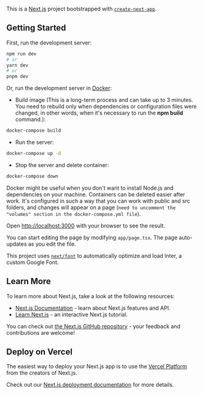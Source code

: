 This is a [Next.js](https://nextjs.org/) project bootstrapped with [`create-next-app`](https://github.com/vercel/next.js/tree/canary/packages/create-next-app).

## Getting Started

First, run the development server:

```bash
npm run dev
# or
yarn dev
# or
pnpm dev
```

Or, run the development server in [Docker](https://www.docker.com/get-started/):

- Build image (This is a long-term process and can take up to 3 minutes. You need to rebuild only when dependencies or configuration files were changed, in other words, when it's necessary to run the **npm build** command.):
```bash
docker-compose build
```
- Run the server:
```bash
docker-compose up -d
```
- Stop the server and delete container:
```bash
docker-compose down
```

Docker might be useful when you don't want to install Node.js and dependencies on your machine. Containers can be deleted easier after work. It's configured in such a way that you can work with public and src folders, and changes will appear on a page (`need to uncomment the "volumes" section in the docker-compose.yml file`).


Open [http://localhost:3000](http://localhost:3000) with your browser to see the result.

You can start editing the page by modifying `app/page.tsx`. The page auto-updates as you edit the file.

This project uses [`next/font`](https://nextjs.org/docs/basic-features/font-optimization) to automatically optimize and load Inter, a custom Google Font.

## Learn More

To learn more about Next.js, take a look at the following resources:

- [Next.js Documentation](https://nextjs.org/docs) - learn about Next.js features and API.
- [Learn Next.js](https://nextjs.org/learn) - an interactive Next.js tutorial.

You can check out [the Next.js GitHub repository](https://github.com/vercel/next.js/) - your feedback and contributions are welcome!

## Deploy on Vercel

The easiest way to deploy your Next.js app is to use the [Vercel Platform](https://vercel.com/new?utm_medium=default-template&filter=next.js&utm_source=create-next-app&utm_campaign=create-next-app-readme) from the creators of Next.js.

Check out our [Next.js deployment documentation](https://nextjs.org/docs/deployment) for more details.
